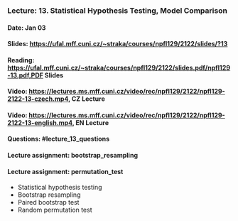 ### Lecture: 13. Statistical Hypothesis Testing, Model Comparison
#### Date: Jan 03
#### Slides: https://ufal.mff.cuni.cz/~straka/courses/npfl129/2122/slides/?13
#### Reading: https://ufal.mff.cuni.cz/~straka/courses/npfl129/2122/slides.pdf/npfl129-13.pdf,PDF Slides
#### Video: https://lectures.ms.mff.cuni.cz/video/rec/npfl129/2122/npfl129-2122-13-czech.mp4, CZ Lecture
#### Video: https://lectures.ms.mff.cuni.cz/video/rec/npfl129/2122/npfl129-2122-13-english.mp4, EN Lecture
#### Questions: #lecture_13_questions
#### Lecture assignment: bootstrap_resampling
#### Lecture assignment: permutation_test

- Statistical hypothesis testing
- Bootstrap resampling
- Paired bootstrap test
- Random permutation test
